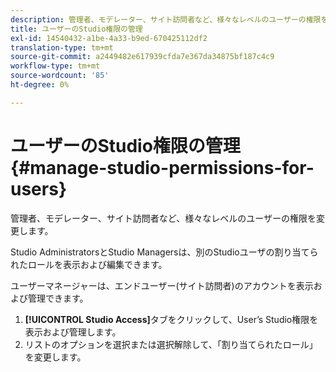 ```yaml
---
description: 管理者、モデレーター、サイト訪問者など、様々なレベルのユーザーの権限を変更します。
title: ユーザーのStudio権限の管理
exl-id: 14540432-a1be-4a33-b9ed-670425112df2
translation-type: tm+mt
source-git-commit: a2449482e617939cfda7e367da34875bf187c4c9
workflow-type: tm+mt
source-wordcount: '85'
ht-degree: 0%

---
```


# ユーザーのStudio権限の管理{#manage-studio-permissions-for-users}

管理者、モデレーター、サイト訪問者など、様々なレベルのユーザーの権限を変更します。

Studio AdministratorsとStudio Managersは、別のStudioユーザの割り当てられたロールを表示および編集できます。

ユーザーマネージャーは、エンドユーザー(サイト訪問者)のアカウントを表示および管理できます。

1. **[!UICONTROL Studio Access]**&#x200B;タブをクリックして、User’s Studio権限を表示および管理します。
1. リストのオプションを選択または選択解除して、「割り当てられたロール」を変更します。
